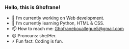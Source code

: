 ### Hello, this is Ghofrane!

- 🔭 I’m currently working on Web development.
- 🌱 I’m currently learning Python, HTML & CSS.
- 📫 How to reach me: Ghofranebouallegue5@gmail.com
- 😄 Pronouns: she/Her.
- ⚡ Fun fact: Coding is fun.

